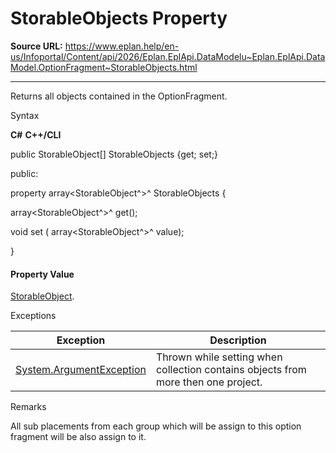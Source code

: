 # StorableObjects Property

**Source URL:** https://www.eplan.help/en-us/Infoportal/Content/api/2026/Eplan.EplApi.DataModelu~Eplan.EplApi.DataModel.OptionFragment~StorableObjects.html

---

Returns all objects contained in the OptionFragment.

Syntax

**C#**
**C++/CLI**


public StorableObject[] StorableObjects {get; set;}

public:

property array<StorableObject^>^ StorableObjects {

   array<StorableObject^>^ get();

   void set (    array<StorableObject^>^ value);

}


#### Property Value

[StorableObject](Eplan.EplApi.DataModelu~Eplan.EplApi.DataModel.StorableObject.html).

Exceptions

| Exception | Description |
| --- | --- |
| [System.ArgumentException](#) | Thrown while setting when collection contains objects from more then one project. |

Remarks

All sub placements from each group which will be assign to this option fragment will be also assign to it.
